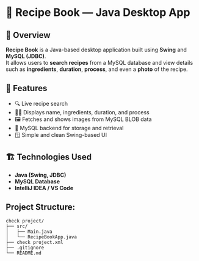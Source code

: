 # 🍳 Recipe Book — Java Desktop App

## 📖 Overview
**Recipe Book** is a Java-based desktop application built using **Swing** and **MySQL (JDBC)**.  
It allows users to **search recipes** from a MySQL database and view details such as **ingredients**, **duration**, **process**, and even a **photo** of the recipe.


## 🧰 Features
- 🔍 Live recipe search  
- 🧑‍🍳 Displays name, ingredients, duration, and process  
- 🖼️ Fetches and shows images from MySQL BLOB data  
- 💾 MySQL backend for storage and retrieval  
- 🪟 Simple and clean Swing-based UI  

## 🏗️ Technologies Used
- **Java (Swing, JDBC)**
- **MySQL Database**
- **IntelliJ IDEA / VS Code**


## Project Structure:
```
check project/
├── src/
│   ├── Main.java
│   └── RecipeBookApp.java
├── check project.xml
├── .gitignore
└── README.md
```





